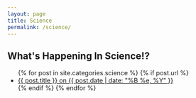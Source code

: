 ```yaml
---
layout: page
title: Science
permalink: /science/
---
```


## What's Happening In Science!?

<ul>
  {% for post in site.categories.science %}
    {% if post.url %}
        <li><a href="{{ post.url }}">{{ post.title }} on {{ post.date | date: "%B %e, %Y" }}</a></li>
    {% endif %}
  {% endfor %}
</ul>